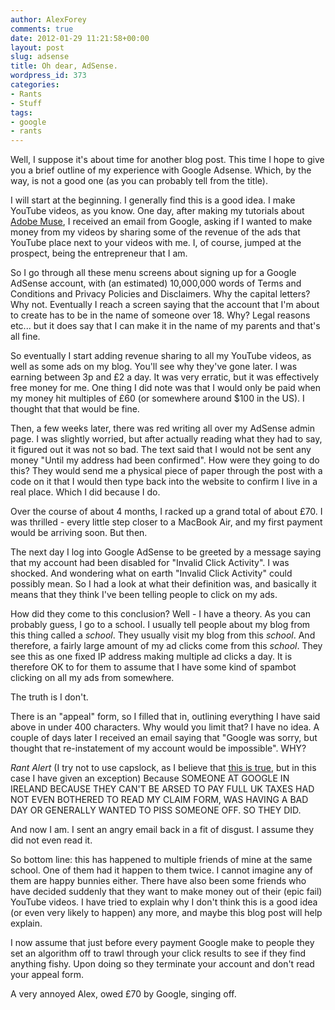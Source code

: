 ```yaml
---
author: AlexForey
comments: true
date: 2012-01-29 11:21:58+00:00
layout: post
slug: adsense
title: Oh dear, AdSense.
wordpress_id: 373
categories:
- Rants
- Stuff
tags:
- google
- rants
---
```


Well, I suppose it's about time for another blog post. This time I hope to give you a brief outline of my experience with Google Adsense. Which, by the way, is not a good one (as you can probably tell from the title).

I will start at the beginning. I generally find this is a good idea. I make YouTube videos, as you know. One day, after making my tutorials about [Adobe Muse](http://filmandstuff.co.uk/57-muse), I received an email from Google, asking if I wanted to make money from my videos by sharing some of the revenue of the ads that YouTube place next to your videos with me. I, of course, jumped at the prospect, being the entrepreneur that I am.

So I go through all these menu screens about signing up for a Google AdSense account, with (an estimated) 10,000,000 words of Terms and Conditions and Privacy Policies and Disclaimers. Why the capital letters? Why not. Eventually I reach a screen saying that the account that I'm about to create has to be in the name of someone over 18. Why? Legal reasons etc... but it does say that I can make it in the name of my parents and that's all fine.

So eventually I start adding revenue sharing to all my YouTube videos, as well as some ads on my blog. You'll see why they've gone later. I was earning between 3p and £2 a day. It was very erratic, but it was effectively free money for me. One thing I did note was that I would only be paid when my money hit multiples of £60 (or somewhere around $100 in the US). I thought that that would be fine.

Then, a few weeks later, there was red writing all over my AdSense admin page. I was slightly worried, but after actually reading what they had to say, it figured out it was not so bad. The text said that I would not be sent any money "Until my address had been confirmed". How were they going to do this? They would send me a physical piece of paper through the post with a code on it that I would then type back into the website to confirm I live in a real place. Which I did because I do.

Over the course of about 4 months, I racked up a grand total of about £70. I was thrilled - every little step closer to a MacBook Air, and my first payment would be arriving soon. But then.

The next day I log into Google AdSense to be greeted by a message saying that my account had been disabled for "Invalid Click Activity". I was shocked. And wondering what on earth "Invalid Click Activity" could possibly mean. So I had a look at what their definition was, and basically it means that they think I've been telling people to click on my ads.

How did they come to this conclusion? Well - I have a theory. As you can probably guess, I go to a school. I usually tell people about my blog from this thing called a _school_. They usually visit my blog from this _school_. And therefore, a fairly large amount of my ad clicks come from this _school_. They see this as one fixed IP address making multiple ad clicks a day. It is therefore OK to for them to assume that I have some kind of spambot clicking on all my ads from somewhere.

The truth is I don't.

There is an "appeal" form, so I filled that in, outlining everything I have said above in under 400 characters. Why would you limit that? I have no idea. A couple of days later I received an email saying that "Google was sorry, but thought that re-instatement of my account would be impossible". WHY?

*Rant Alert* (I try not to use capslock, as I believe that [this is true](http://bukk.it/caps.jpg), but in this case I have given an exception) Because SOMEONE AT GOOGLE IN IRELAND BECAUSE THEY CAN'T BE ARSED TO PAY FULL UK TAXES HAD NOT EVEN BOTHERED TO READ MY CLAIM FORM, WAS HAVING A BAD DAY OR GENERALLY WANTED TO PISS SOMEONE OFF. SO THEY DID.

And now I am. I sent an angry email back in a fit of disgust. I assume they did not even read it.

So bottom line: this has happened to multiple friends of mine at the same school. One of them had it happen to them twice. I cannot imagine any of them are happy bunnies either. There have also been some friends who have decided suddenly that they want to make money out of their (epic fail) YouTube videos. I have tried to explain why I don't think this is a good idea (or even very likely to happen) any more, and maybe this blog post will help explain.

I now assume that just before every payment Google make to people they set an algorithm off to trawl through your click results to see if they find anything fishy. Upon doing so they terminate your account and don't read your appeal form.

A very annoyed Alex, owed £70 by Google, singing off.
